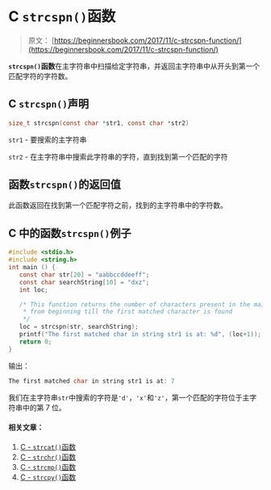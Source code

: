 # C `strcspn()`函数

> 原文： [https://beginnersbook.com/2017/11/c-strcspn-function/](https://beginnersbook.com/2017/11/c-strcspn-function/)

**`strcspn()`函数**在主字符串中扫描给定字符串，并返回主字符串中从开头到第一个匹配字符的字符数。

## C `strcspn()`声明

```c
size_t strcspn(const char *str1, const char *str2)
```

`str1` - 要搜索的主字符串

`str2` - 在主字符串中搜索此字符串的字符，直到找到第一个匹配的字符

## 函数`strcspn()`的返回值

此函数返回在找到第一个匹配字符之前，找到的主字符串中的字符数。

## C 中的函数`strcspn()`例子

```c
#include <stdio.h>
#include <string.h>
int main () {
   const char str[20] = "aabbccddeeff"; 
   const char searchString[10] = "dxz";
   int loc;

   /* This function returns the number of characters present in the main string 
    * from beginning till the first matched character is found 
    */
   loc = strcspn(str, searchString);
   printf("The first matched char in string str1 is at: %d", (loc+1));
   return 0;
}
```

输出：

```c
The first matched char in string str1 is at: 7
```

我们在主字符串`str`中搜索的字符是`'d'`，`'x'`和`'z'`，第一个匹配的字符位于主字符串中的第 7 位。

#### 相关文章：

1.  [C - `strcat()`函数](https://beginnersbook.com/2017/11/c-strcat-function-with-example/)
2.  [C - `strchr()`函数](https://beginnersbook.com/2017/11/c-strchr-function/)
3.  [C - `strcmp()`函数](https://beginnersbook.com/2017/11/c-strcmp-function/)
4.  [C - `strcpy()`函数](https://beginnersbook.com/2017/11/c-strcpy-function/)